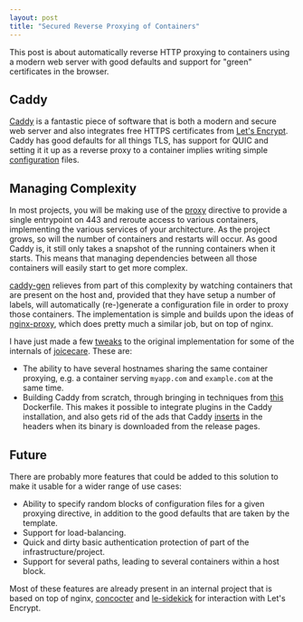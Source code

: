 ```yaml
---
layout: post
title: "Secured Reverse Proxying of Containers"
---
```


This post is about automatically reverse HTTP proxying to containers using a
modern web server with good defaults and support for "green" certificates in the
browser.

## Caddy

[Caddy](https://caddyserver.com/) is a fantastic piece of software that is both
a modern and secure web server and also integrates free HTTPS certificates from
[Let's Encrypt](https://letsencrypt.org/). Caddy has good defaults for all
things TLS, has support for QUIC and setting it it up as a reverse proxy to a
container implies writing simple
[configuration](https://caddyserver.com/docs/caddyfile) files.

## Managing Complexity

In most projects, you will be making use of the
[proxy](https://caddyserver.com/docs/proxy) directive to provide a single
entrypoint on 443 and reroute access to various containers, implementing the
various services of your architecture. As the project grows, so will the number
of containers and restarts will occur. As good Caddy is, it still only takes a
snapshot of the running containers when it starts. This means that managing
dependencies between all those containers will easily start to get more complex.

[caddy-gen](https://github.com/wemake-services/caddy-gen) relieves from part of
this complexity by watching containers that are present on the host and,
provided that they have setup a number of labels, will automatically
(re-)generate a configuration file in order to proxy those containers. The
implementation is simple and builds upon the ideas of
[nginx-proxy](https://github.com/jwilder/nginx-proxy), which does pretty much a
similar job, but on top of nginx.

I have just made a few [tweaks](https://github.com/efrecon/caddy-gen) to the
original implementation for some of the internals of
[joicecare](https://www.joicecare.se/).  These are:

* The ability to have several hostnames sharing the same container proxying,
  e.g. a container serving `myapp.com` and `example.com` at the same time.
* Building Caddy from scratch, through bringing in techniques from
  [this](https://github.com/abiosoft/caddy-docker/blob/master/Dockerfile)
  Dockerfile. This makes it possible to integrate plugins in the Caddy
  installation, and also gets rid of the ads that Caddy
  [inserts](https://caddyserver.com/blog/accouncing-caddy-commercial-licenses.html)
  in the headers when its binary is downloaded from the release pages.
  
## Future

There are probably more features that could be added to this solution to make it
usable for a wider range of use cases:

* Ability to specify random blocks of configuration files for a given proxying
  directive, in addition to the good defaults that are taken by the template.
* Support for load-balancing.
* Quick and dirty basic authentication protection of part of the
  infrastructure/project.
* Support for several paths, leading to several containers within a host block.
  
Most of these features are already present in an internal project that is based
on top of nginx, [concocter](https://github.com/efrecon/concocter) and
[le-sidekick](https://github.com/efrecon/le-sidekick) for interaction with Let's
Encrypt.
